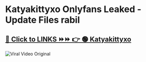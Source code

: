 
 # Katyakittyxo Onlyfans Leaked - Update Files rabil

## <h2><a href="https://clipsfans.com/Katyakittyxo&ref=git">🔗 Click to LINKS ⏩⏩ 👉 🟢 Katyakittyxo </a></h2>

<a href="https://clipsfans.com/Katyakittyxo&ref=git" rel="nofollow" data-target="animated-image.originalLink"><img src="https://i.ibb.co.com/xMMVF88/686577567.gif" alt="Viral Video Original" style="max-width: 100%; display: inline-block;" data-target="animated-image.originalImage"></a>


